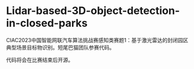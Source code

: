 # Lidar-based-3D-object-detection-in-closed-parks
CIAC2023中国智能网联汽车算法挑战赛感知类赛题1：基于激光雷达的封闭园区典型场景目标物识别。短尾巴猫团队参赛代码。

代码将会在比赛结束后开源。

